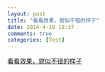 ```yaml
---
layout: post
title: "看看效果，貌似不错的样子"
date: 2014-4-19 18:37
comments: true
categories: [Test]
---
```


<a class="m-story" data-width="100%" data-collapsed="true" href="https://medium.com/p/8260322af0d5">看看效果，貌似不错的样子</a>